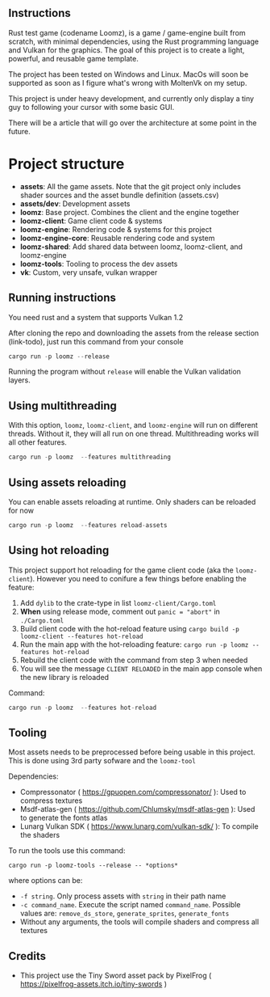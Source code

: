 ## Instructions

Rust test game (codename Loomz), is a game / game-engine built from scratch, with minimal dependencies, using the Rust programming language and Vulkan for the graphics. The goal of this project is to create a light, powerful, and reusable game template.

The project has been tested on Windows and Linux. MacOs will soon be supported as soon as I figure what's wrong with MoltenVk on my setup.

This project is under heavy development, and currently only display a tiny guy to following your cursor with some basic GUI.

There will be a article that will go over the architecture at some point in the future. 

# Project structure

* **assets**: All the game assets. Note that the git project only includes shader sources and the asset bundle definition (assets.csv)
* **assets/dev**: Development assets
* **loomz**: Base project. Combines the client and the engine together
* **loomz-client**: Game client code & systems
* **loomz-engine**: Rendering code & systems for this project
* **loomz-engine-core**: Reusable rendering code and system
* **loomz-shared**: Add shared data between loomz, loomz-client, and loomz-engine
* **loomz-tools**: Tooling to process the dev assets
* **vk**: Custom, very unsafe, vulkan wrapper

## Running instructions

You need rust and a system that supports Vulkan 1.2

After cloning the repo and downloading the assets from the release section (link-todo), just run this command from your console

```rust
cargo run -p loomz --release
```

Running the program without `release` will enable the Vulkan validation layers.

## Using multithreading

With this option, `loomz`, `loomz-client`, and `loomz-engine` will run on different threads. Without it, they will all run on one thread. Multithreading works will all other
features. 

```rust
cargo run -p loomz  --features multithreading
```

## Using assets reloading

You can enable assets reloading at runtime. Only shaders can be reloaded for now

```rust
cargo run -p loomz  --features reload-assets
```

## Using hot reloading

This project support hot reloading for the game client code (aka the `loomz-client`). However you need to conifure a few things before enabling the feature:

1. Add `dylib` to the crate-type in list `loomz-client/Cargo.toml`
1. **When** using release mode, comment out `panic = "abort"` in `./Cargo.toml`
2. Build client code with the hot-reload feature using `cargo build -p loomz-client --features hot-reload`
3. Run the main app with the hot-reloading feature: `cargo run -p loomz --features hot-reload`
4. Rebuild the client code with the command from step 3 when needed
5. You will see the message `CLIENT RELOADED` in the main app console when the new library is reloaded

Command: 
```rust
cargo run -p loomz  --features hot-reload
```


## Tooling

Most assets needs to be preprocessed before being usable in this project. This is done using 3rd party sofware and the `loomz-tool`

Dependencies:

* Compressonator ( https://gpuopen.com/compressonator/ ): Used to compress textures
* Msdf-atlas-gen ( https://github.com/Chlumsky/msdf-atlas-gen ): Used to generate the fonts atlas
* Lunarg Vulkan SDK ( https://www.lunarg.com/vulkan-sdk/ ): To compile the shaders

To run the tools use this command:

```
cargo run -p loomz-tools --release -- *options*
```

where options can be:

* `-f string`. Only process assets with `string` in their path name
* `-c command_name`. Execute the script named `command_name`. Possible values are: `remove_ds_store`, `generate_sprites`, `generate_fonts`
* Without any arguments, the tools will compile shaders and compress all textures

## Credits

* This project use the Tiny Sword asset pack by PixelFrog ( https://pixelfrog-assets.itch.io/tiny-swords )
